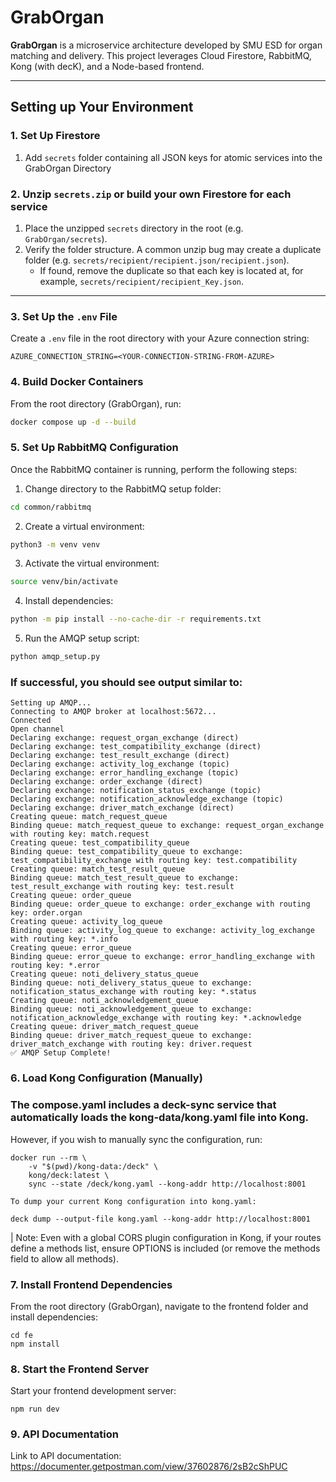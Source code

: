 # GrabOrgan

**GrabOrgan** is a microservice architecture developed by SMU ESD for organ matching and delivery. This project leverages Cloud Firestore, RabbitMQ, Kong (with decK), and a Node-based frontend.

---

## Setting up Your Environment

### 1. Set Up Firestore

1. Add `secrets` folder containing all JSON keys for atomic services into the GrabOrgan Directory

### 2. Unzip `secrets.zip` or build your own Firestore for each service

1. Place the unzipped `secrets` directory in the root (e.g. `GrabOrgan/secrets`).
2. Verify the folder structure. A common unzip bug may create a duplicate folder (e.g. `secrets/recipient/recipient.json/recipient.json`).
   - If found, remove the duplicate so that each key is located at, for example, `secrets/recipient/recipient_Key.json`.

---

### 3. Set Up the `.env` File

Create a `.env` file in the root directory with your Azure connection string:

```env
AZURE_CONNECTION_STRING=<YOUR-CONNECTION-STRING-FROM-AZURE>
```

### 4. Build Docker Containers

From the root directory (GrabOrgan), run:

```bash
docker compose up -d --build
```

### 5. Set Up RabbitMQ Configuration

Once the RabbitMQ container is running, perform the following steps:

1. Change directory to the RabbitMQ setup folder:

```bash
cd common/rabbitmq
```

2. Create a virtual environment:

```bash
python3 -m venv venv
```

3. Activate the virtual environment:

```bash
source venv/bin/activate
```

4. Install dependencies:

```bash
python -m pip install --no-cache-dir -r requirements.txt
```

5. Run the AMQP setup script:

```bash
python amqp_setup.py
```

### If successful, you should see output similar to:

    Setting up AMQP...
    Connecting to AMQP broker at localhost:5672...
    Connected
    Open channel
    Declaring exchange: request_organ_exchange (direct)
    Declaring exchange: test_compatibility_exchange (direct)
    Declaring exchange: test_result_exchange (direct)
    Declaring exchange: activity_log_exchange (topic)
    Declaring exchange: error_handling_exchange (topic)
    Declaring exchange: order_exchange (direct)
    Declaring exchange: notification_status_exchange (topic)
    Declaring exchange: notification_acknowledge_exchange (topic)
    Declaring exchange: driver_match_exchange (direct)
    Creating queue: match_request_queue
    Binding queue: match_request_queue to exchange: request_organ_exchange with routing key: match.request
    Creating queue: test_compatibility_queue
    Binding queue: test_compatibility_queue to exchange: test_compatibility_exchange with routing key: test.compatibility
    Creating queue: match_test_result_queue
    Binding queue: match_test_result_queue to exchange: test_result_exchange with routing key: test.result
    Creating queue: order_queue
    Binding queue: order_queue to exchange: order_exchange with routing key: order.organ
    Creating queue: activity_log_queue
    Binding queue: activity_log_queue to exchange: activity_log_exchange with routing key: *.info
    Creating queue: error_queue
    Binding queue: error_queue to exchange: error_handling_exchange with routing key: *.error
    Creating queue: noti_delivery_status_queue
    Binding queue: noti_delivery_status_queue to exchange: notification_status_exchange with routing key: *.status
    Creating queue: noti_acknowledgement_queue
    Binding queue: noti_acknowledgement_queue to exchange: notification_acknowledge_exchange with routing key: *.acknowledge
    Creating queue: driver_match_request_queue
    Binding queue: driver_match_request_queue to exchange: driver_match_exchange with routing key: driver.request
    ✅ AMQP Setup Complete!

### 6. Load Kong Configuration (Manually)

### The compose.yaml includes a deck-sync service that **automatically loads the kong-data/kong.yaml** file into Kong.

However, if you wish to manually sync the configuration, run:

```
docker run --rm \
    -v "$(pwd)/kong-data:/deck" \
    kong/deck:latest \
    sync --state /deck/kong.yaml --kong-addr http://localhost:8001
```

    To dump your current Kong configuration into kong.yaml:

```
deck dump --output-file kong.yaml --kong-addr http://localhost:8001
```

| Note: Even with a global CORS plugin configuration in Kong, if your routes define a methods list, ensure OPTIONS is included (or remove the methods field to allow all methods).

### 7. Install Frontend Dependencies

From the root directory (GrabOrgan), navigate to the frontend folder and install dependencies:

```
cd fe
npm install
```

### 8. Start the Frontend Server

Start your frontend development server:

```
npm run dev
```

### 9. API Documentation

Link to API documentation: https://documenter.getpostman.com/view/37602876/2sB2cShPUC
